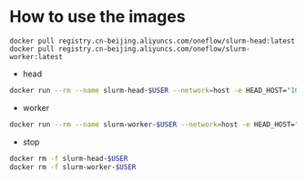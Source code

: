 # How to use the images

```
docker pull registry.cn-beijing.aliyuncs.com/oneflow/slurm-head:latest
docker pull registry.cn-beijing.aliyuncs.com/oneflow/slurm-worker:latest
```

- head

```bash
docker run --rm --name slurm-head-$USER --network=host -e HEAD_HOST="10.0.0.26" --user=admin registry.cn-beijing.aliyuncs.com/oneflow/slurm-head
```

- worker

```bash
docker run --rm --name slurm-worker-$USER --network=host -e HEAD_HOST="10.0.0.26" --user=admin -e SLURM_NODENAME="worker1" registry.cn-beijing.aliyuncs.com/oneflow/slurm-worker
```

- stop

```bash
docker rm -f slurm-head-$USER
docker rm -f slurm-worker-$USER
```
